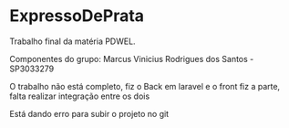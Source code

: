 # ExpressoDePrata

Trabalho final da matéria PDWEL.

Componentes do grupo:
Marcus Vinicius Rodrigues dos Santos - SP3033279

O trabalho não está completo, fiz o Back em laravel e o front fiz a parte, falta realizar integração entre os dois


Está dando erro para subir o projeto no git

